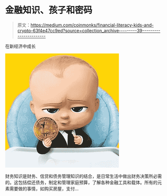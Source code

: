 # 金融知识、孩子和密码

> 原文：<https://medium.com/coinmonks/financial-literacy-kids-and-crypto-63f4e47cc9ed?source=collection_archive---------39----------------------->

在新经济中成长

![](img/ce5dfac35e323902d73e74c3ad1227ed.png)

财务知识是财务、信贷和债务管理知识的结合，是日常生活中做出财务决策所必需的。这包括偿还债务，制定和管理家庭预算，了解各种金融工具和载体。所有的元素需要做的事情，如购买房屋，支付…